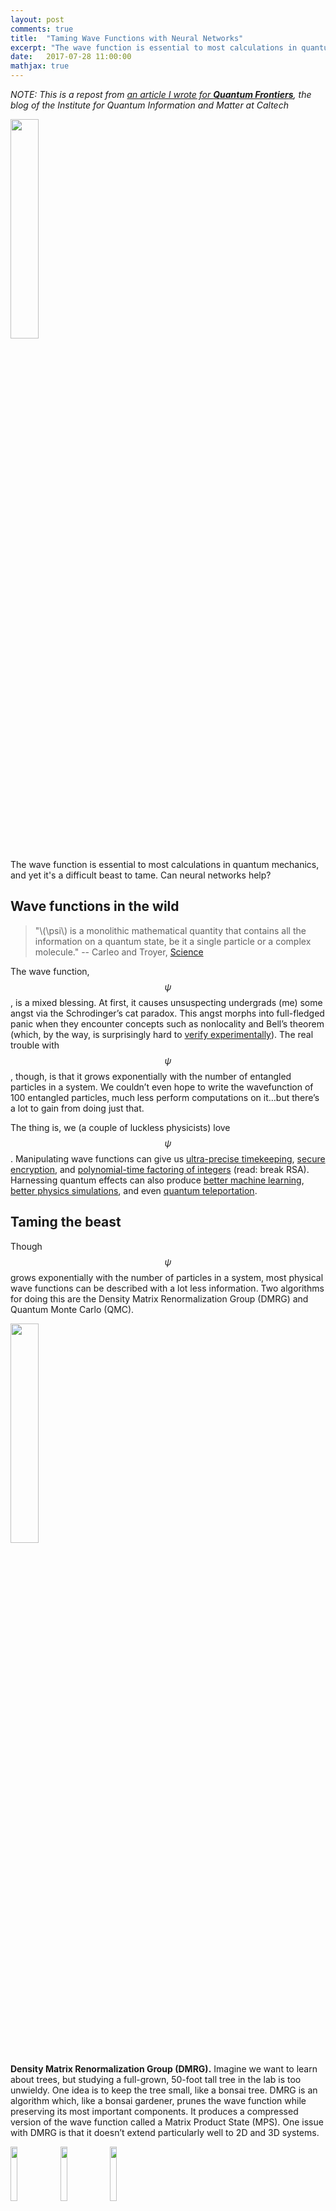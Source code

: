 ```yaml
---
layout: post
comments: true
title:  "Taming Wave Functions with Neural Networks"
excerpt: "The wave function is essential to most calculations in quantum mechanics, and yet it's a difficult beast to tame. Can neural networks help?"
date:   2017-07-28 11:00:00
mathjax: true
---
```


_NOTE: This is a repost from [an article I wrote for **Quantum Frontiers**](https://quantumfrontiers.com/2017/08/02/taming-wave-functions-with-neural-networks/), the blog of the Institute for Quantum Information and Matter at Caltech_

<div class="imgcap">
    <img src="/assets/quantum-nn/wavf-ski.jpg" width="30%">
</div>

The wave function is essential to most calculations in quantum mechanics, and yet it's a difficult beast to tame. Can neural networks help?

## Wave functions in the wild

> "\\(\psi\\) is a monolithic mathematical quantity that contains all the information on a quantum state, be it a single particle or a complex molecule." -- Carleo and Troyer, [Science](http://science.sciencemag.org/content/355/6325/602.full)

The wave function, $$\psi$$ , is a mixed blessing. At first, it causes unsuspecting undergrads (me) some angst via the Schrodinger’s cat paradox. This angst morphs into full-fledged panic when they encounter concepts such as nonlocality and Bell’s theorem (which, by the way, is surprisingly hard to [verify experimentally](https://phys.org/news/2017-02-physicists-loophole-bell-inequality-year-old.html)). The real trouble with $$\psi$$, though, is that it grows exponentially with the number of entangled particles in a system. We couldn’t even hope to write the wavefunction of 100 entangled particles, much less perform computations on it…but there’s a lot to gain from doing just that.

The thing is, we (a couple of luckless physicists) love $$\psi$$ . Manipulating wave functions can give us [ultra-precise timekeeping](https://www.nature.com/news/2010/100331/full/news.2010.163.html), [secure encryption](http://physicsworld.com/cws/article/news/2017/jul/11/quantum-satellites-demonstrate-teleportation-and-encryption), and [polynomial-time factoring of integers](https://quantumfrontiers.com/2013/03/17/post-quantum-cryptography/) (read: break RSA). Harnessing quantum effects can also produce [better machine learning](https://www.technologyreview.com/s/544421/googles-quantum-dream-machine/), [better physics simulations](https://phys.org/news/2013-10-feynman-wasnt-quantum-dynamics-ground.html), and even [quantum teleportation](https://quantumfrontiers.com/2012/09/17/how-to-build-a-teleportation-machine-teleportation-protocol/).

## Taming the beast

Though $$\psi$$  grows exponentially with the number of particles in a system, most physical wave functions can be described with a lot less information. Two algorithms for doing this are the Density Matrix Renormalization Group (DMRG) and Quantum Monte Carlo (QMC).

<div class="imgcap">
    <img src="/assets/quantum-nn/bonsai.png" width="30%">
</div>

**Density Matrix Renormalization Group (DMRG).** Imagine we want to learn about trees, but studying a full-grown, 50-foot tall tree in the lab is too unwieldy. One idea is to keep the tree small, like a bonsai tree. DMRG is an algorithm which, like a bonsai gardener, prunes the wave function while preserving its most important components. It produces a compressed version of the wave function called a Matrix Product State (MPS). One issue with DMRG is that it doesn’t extend particularly well to 2D and 3D systems.

<div class="imgcap">
    <img src="/assets/quantum-nn/leaf.jpg" width="15%">
    <img src="/assets/quantum-nn/acorn.jpg" width="15%">
    <img src="/assets/quantum-nn/bark.jpg" width="15%">
</div>

**Quantum Monte Carlo (QMC).** Another way to study the concept of “tree” in a lab (bear with me on this metaphor) would be to study a bunch of leaf, seed, and bark samples. Quantum Monte Carlo algorithms do this with wave functions, taking “samples” of a wave function (pure states) and using the properties and frequencies of these samples to build a picture of the wave function as a whole. The difficulty with QMC is that it treats the wave function as a black box. We might ask, “how does flipping the spin of the third electron affect the total energy?” and QMC wouldn’t have much of a physical answer.

## Brains $$\gg$$ Brawn

<div class="imgcap_noborder">
    <img src="/assets/quantum-nn/nqs.jpg" width="40%">
    <div class="thecap" style="text-align:center">A schema of the Neural Quantum State (NQS) model introduced By Carleo and Troyer. The model has a Restricted Boltzman Machine (RBM) architecture. Increasing <em>M</em>, the number of units in the hidden layer, increases accuracy.</div>
</div>

Neural Quantum States (NQS). Some state spaces are far too large for even Monte Carlo to sample adequately. Suppose now we’re studying a forest full of different species of trees. If one type of tree vastly outnumbers the others, choosing samples from random trees isn’t an efficient way to map biodiversity. Somehow, we need to make the sampling process “smarter”. Last year, Google DeepMind used a technique called deep reinforcement learning to do just that – and achieved fame for [defeating the world champion human Go player.](https://deepmind.com/research/alphago/) 

A recent [Science paper](http://science.sciencemag.org/content/355/6325/602.full) by Carleo and Troyer (2017) used the same technique to make QMC “smarter” and effectively compress wave functions with neural networks. This approach, called “Neural Quantum States (NQS)”, produced several state-of-the-art results.

<div class="imgcap_noborder">
    <img src="/assets/quantum-nn/mps-learn-schema.png" width="100%">
    <div class="thecap" style="text-align:center">A schema of the neural network model I used to obtain MPS coefficients. The Hamiltonian I'm using is a Heisenberg Hamiltonain plus extra coupling terms (see <a href="https://github.com/greydanus/psi0nn/blob/master/static/greydanus-dartmouth-thesis.pdf">my thesis</a> for details). Colors denote the magnitudes of scalar matrix elements.</div>
</div>

**My thesis.** My undergraduate thesis, which I conducted under fearless [Professor James Whitfield](http://jdwhitfield.com/) of Dartmouth College, centered upon much the same idea. In fact, I had to abandon some of my initial work after reading the NQS paper. I then focused on using machine learning techniques to obtain MPS coefficients. Like Carleo and Troyer, I used neural networks to approximate  \psi . Unlike Carleo and Troyer, I trained my model to output a set of Matrix Product State coefficients which have physical meaning (MPS coefficients always correspond to a certain state and site, e.g. “spin up, electron number 3”).

$$
  \label{eqn:mps-definition}
  \lvert \psi_{mps} \rangle=\sum_{s_1,\dots,s_N=1}^d Tr(A[1]^{s_1}, \dots A[N]^{s_N}) \lvert s_1, \dots s_N \rangle
$$

**A word about MPS.** I should quickly explain what, exactly, a Matrix Product State _is_. Check out the equation above, which is the definition of MPS. The idea is to multiply a set of matrices, $$A$$ together and take the trace of the result. Each $$A$$ matrix corresponds to a particular site, $$A[n]$$, (e.g. "electron 3") and a particular state, $$A^{s_i}$$ (e.g. "spin $$\frac{1}{2}$$"). Each of the values obtained from the trace operation becomes a single coefficient of $$\psi$$, corresponding to a particular state $$\lvert s_1, \dots s_N \rangle$$.

## Cool – but does it work?

**Yes – for small systems.** In my thesis, I considered a toy system of 4 spin-\frac{1}{2} particles interacting via the Heisenberg Hamiltonian. Solving this system is not difficult so I was able to focus on fitting the two disparate parts – machine learning and Matrix Product States – together.

Success! My model solved for ground states with arbitrary precision. Even more interestingly, I used it to automatically obtain MPS coefficients. Shown below, for example, is a visualization of my model’s coefficients for the [GHZ state](https://en.wikipedia.org/wiki/Greenberger%E2%80%93Horne%E2%80%93Zeilinger_state), compared with coefficients [taken from the literature](http://www2.mpq.mpg.de/Theorygroup/CIRAC/wiki/images/9/9f/Eckholt_Diplom.pdf).

<div class="imgcap_noborder">
    <img src="/assets/quantum-nn/ghz-literature.png" width="46%">
    <img src="/assets/quantum-nn/ghz-mps-learn.png" width="46%">
    <img src="/assets/quantum-nn/ghz-colorscale.png" width="7%">
    <div class="thecap" style="text-align:center">A visual comparison of a 4-site Matrix Product State for the GHZ state <b>a)</b> listed in the literature <b>b)</b> obtained from my neural network model.</div>
</div>

**Limitations.** The careful reader might point out that, according to the schema of my model (above), I still have to write out the full wave function. To scale my model up, I instead trained it variationally over a subspace of the Hamiltonian (just as the authors of the NQS paper did). Results are decent for larger (10-20 particle) systems, but the training itself [is still unstable](https://stats.stackexchange.com/questions/265964/why-is-deep-reinforcement-learning-unstable). I’ll finish ironing out the details soon, so keep an eye on arXiv[^fn1] :).

## Outside the ivory tower

<div class="imgcap_noborder">
    <img src="/assets/quantum-nn/qcomputer.jpg" width="40%">
    <div class="thecap" style="text-align:center">A quantum computer developed by Joint Quantum Institute, U. Maryland.</div>
</div>

Quantum computing is a field that’s poised to [take on commercial relevance](https://www.nature.com/news/quantum-computers-ready-to-leap-out-of-the-lab-in-2017-1.21239). Taming the wave function is one of the big hurdles we need to clear before this happens. Hopefully my findings will have a small role to play in making this happen.

On a more personal note, thank you for reading about my work. As a recent undergrad, I’m still new to research and I’d love to hear constructive comments or criticisms. If you found this post interesting, check out my research blog.

[^fn1]: arXiv is an online library for electronic preprints of scientific papers